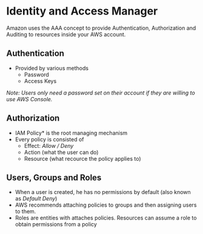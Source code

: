 # Identity and Access Manager
Amazon uses the AAA concept to provide Authentication, Authorization and Auditing to resources inside your AWS account.

## Authentication
- Provided by various methods
   - Password
   - Access Keys

*Note: Users only need a password set on their account if they are willing to use AWS Console.*

##  Authorization
- IAM Policy* is the root managing mechanism
- Every policy is consisted of
	- Effect: *Allow / Deny*
	- Action (what the user can do)
	- Resource (what recource the policy applies to)

## Users, Groups and Roles
- When a user is created, he has no permissions by default (also known as *Default Deny*)
- AWS recommends attaching policies to groups and then assigning users to them.
- Roles are entities with attaches policies. Resources can assume a role to obtain permissions from a policy
